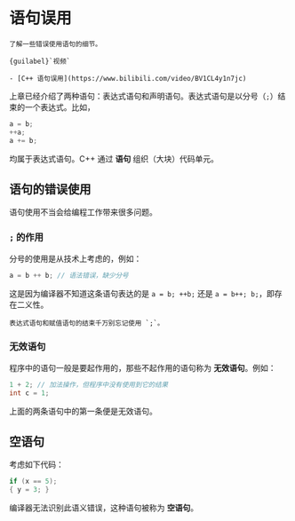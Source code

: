 # 语句误用

```{admonition} 需求
了解一些错误使用语句的细节。
```

```{hint}
{guilabel}`视频`

- [C++ 语句误用](https://www.bilibili.com/video/BV1CL4y1n7jc)
```

上章已经介绍了两种语句：表达式语句和声明语句。表达式语句是以分号（`;`）结束的一个表达式。比如，

```c++
a = b;
++a;
a += b;
```

均属于表达式语句。C++ 通过 **语句**  组织（大块）代码单元。

## 语句的错误使用

语句使用不当会给编程工作带来很多问题。

### `;` 的作用

分号的使用是从技术上考虑的，例如：

```c++
a = b ++ b; // 语法错误，缺少分号
```

这是因为编译器不知道这条语句表达的是 `a = b; ++b;` 还是 `a = b++; b;`，即存在二义性。

```{admonition} 建议
表达式语句和赋值语句的结束千万别忘记使用 `;`。
```

### 无效语句

程序中的语句一般是要起作用的，那些不起作用的语句称为 **无效语句**。例如：

```c++
1 + 2; // 加法操作，但程序中没有使用到它的结果
int c = 1;
```

上面的两条语句中的第一条便是无效语句。

## 空语句

考虑如下代码：

```c++
if (x == 5);
{ y = 3; }
```

编译器无法识别此语义错误，这种语句被称为 **空语句**。
